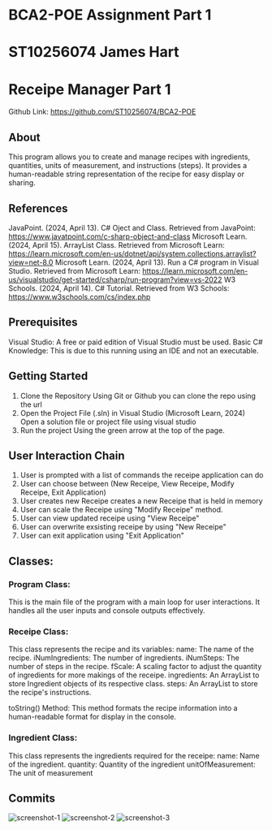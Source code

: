 # BCA2-POE Assignment Part 1
# ST10256074 James Hart

# Receipe Manager Part 1

Github Link: https://github.com/ST10256074/BCA2-POE

## About
This program allows you to create and manage recipes with ingredients, quantities, units of measurement, and instructions (steps). It provides a human-readable string representation of the recipe for easy display or sharing.

## References 

JavaPoint. (2024, April 13). C# Oject and Class. Retrieved from JavaPoint: https://www.javatpoint.com/c-sharp-object-and-class
Microsoft Learn. (2024, April 15). ArrayList Class. Retrieved from Microsoft Learn: https://learn.microsoft.com/en-us/dotnet/api/system.collections.arraylist?view=net-8.0
Microsoft Learn. (2024, April 13). Run a C# program in Visual Studio. Retrieved from Microsoft Learn: https://learn.microsoft.com/en-us/visualstudio/get-started/csharp/run-program?view=vs-2022
W3 Schools. (2024, April 14). C# Tutorial. Retrieved from W3 Schools: https://www.w3schools.com/cs/index.php

## Prerequisites

Visual Studio: A free or paid edition of Visual Studio must be used. 
Basic C# Knowledge: This is due to this running using an IDE and not an executable.

## Getting Started

1. Clone the Repository 
    Using Git or Github you can clone the repo using the url
2. Open the Project File (.sln) in Visual Studio (Microsoft Learn, 2024)
    Open a solution file or project file using visual studio
3. Run the project 
    Using the green arrow at the top of the page.

## User Interaction Chain

1. User is prompted with a list of commands the receipe application can do
2. User can choose between (New Receipe, View Receipe, Modify Receipe, Exit Application)
3. User creates new Receipe creates a new Receipe that is held in memory
4. User can scale the Receipe using "Modify Receipe" method.
5. User can view updated receipe using "View Receipe"
6. User can overwrite exsisting receipe by using "New Receipe"
7. User can exit application using "Exit Application"

## Classes:

### Program Class:
This is the main file of the program with a main loop for user interactions.
It handles all the user inputs and console outputs effectively.

### Receipe Class:

This class represents the recipe and its variables:
name: The name of the recipe.
iNumIngredients: The number of ingredients.
iNumSteps: The number of steps in the recipe.
fScale: A scaling factor to adjust the quantity of ingredients for more makings of the receipe.
ingredients: An ArrayList to store Ingredient objects of its respective class.
steps: An ArrayList to store the recipe's instructions.

toString() Method: This method formats the recipe information into a human-readable format for display in the console.

### Ingredient Class:

This class represents the ingredients required for the receipe:
name: Name of the ingredient.
quantity: Quantity of the ingredient
unitOfMeasurement: The unit of measurement

## Commits
![screenshot-1](https://github.com/ST10256074/BCA2-POE/assets/129170767/c3c17e32-6d0c-4dd1-a88c-a8c76b12e1e0)
![screenshot-2](https://github.com/ST10256074/BCA2-POE/assets/129170767/91c5ef44-c0cc-4a84-bd87-77369225751a)
![screenshot-3](https://github.com/ST10256074/BCA2-POE/assets/129170767/579c919a-5280-4858-916e-f9df8aee9e1e)
